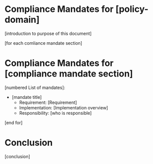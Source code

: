 # Compliance Mandates for [policy-domain]

[introduction to purpose of this document]

[for each comliance mandate section]

# Compliance Mandates for [compliance mandate section]
[numbered List of mandates]:
  - [mandate title]
    - Requirement: [Requirement]
    - Implementation: [Implementation overview]
    - Responsibility: [who is responsible]
    
[end for]

# Conclusion 

[conclusion]